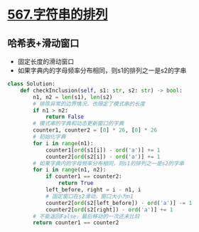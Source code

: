 # [567.字符串的排列](https://leetcode-cn.com/problems/permutation-in-string/)

## 哈希表+滑动窗口
+ 固定长度的滑动窗口
+ 如果字典内的字母频率分布相同，则s1的排列之一是s2的字串

``` python
class Solution:
    def checkInclusion(self, s1: str, s2: str) -> bool:
        n1, n2 = len(s1), len(s2)
        # 排除异常的边界情况，也限定了模式串的长度
        if n1 > n2:
            return False
        # 模式串的字典和动态更新窗口的字典
        counter1, counter2 = [0] * 26, [0] * 26       
        # 初始化字典 
        for i in range(n1):
            counter1[ord(s1[i]) - ord('a')] += 1
            counter2[ord(s2[i]) - ord('a')] += 1
        # 如果字典内的字母频率分布相同，则s1的排列之一是s2的字串
        for i in range(n1, n2):
            if counter1 == counter2:
                return True
            left_before, right = i - n1, i 
            # 固定窗口在s2滑动，窗口大小为n1
            counter2[ord(s2[left_before]) - ord('a')] -= 1
            counter2[ord(s2[right]) - ord('a')] += 1
        # 不能返回False，最后移动的一次还未比较
        return counter1 == counter2
   ```
